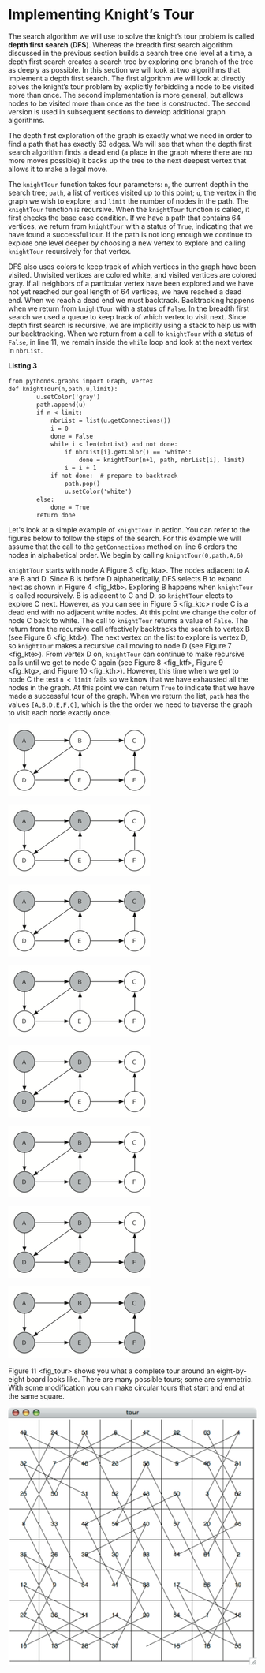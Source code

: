 Implementing Knight’s Tour
==========================

The search algorithm we will use to solve the knight’s tour problem is
called **depth first search** (**DFS**). Whereas the breadth first
search algorithm discussed in the previous section builds a search tree
one level at a time, a depth first search creates a search tree by
exploring one branch of the tree as deeply as possible. In this section
we will look at two algorithms that implement a depth first search. The
first algorithm we will look at directly solves the knight’s tour
problem by explicitly forbidding a node to be visited more than once.
The second implementation is more general, but allows nodes to be
visited more than once as the tree is constructed. The second version is
used in subsequent sections to develop additional graph algorithms.

The depth first exploration of the graph is exactly what we need in
order to find a path that has exactly 63 edges. We will see that when
the depth first search algorithm finds a dead end (a place in the graph
where there are no more moves possible) it backs up the tree to the next
deepest vertex that allows it to make a legal move.

The `knightTour` function takes four parameters: `n`, the current depth
in the search tree; `path`, a list of vertices visited up to this point;
`u`, the vertex in the graph we wish to explore; and `limit` the number
of nodes in the path. The `knightTour` function is recursive. When the
`knightTour` function is called, it first checks the base case
condition. If we have a path that contains 64 vertices, we return from
`knightTour` with a status of `True`, indicating that we have found a
successful tour. If the path is not long enough we continue to explore
one level deeper by choosing a new vertex to explore and calling
`knightTour` recursively for that vertex.

DFS also uses colors to keep track of which vertices in the graph have
been visited. Unvisited vertices are colored white, and visited vertices
are colored gray. If all neighbors of a particular vertex have been
explored and we have not yet reached our goal length of 64 vertices, we
have reached a dead end. When we reach a dead end we must backtrack.
Backtracking happens when we return from `knightTour` with a status of
`False`. In the breadth first search we used a queue to keep track of
which vertex to visit next. Since depth first search is recursive, we
are implicitly using a stack to help us with our backtracking. When we
return from a call to `knightTour` with a status of `False`, in line 11,
we remain inside the `while` loop and look at the next vertex in
`nbrList`.

**Listing 3**

    from pythonds.graphs import Graph, Vertex
    def knightTour(n,path,u,limit): 
            u.setColor('gray')
            path.append(u)
            if n < limit:
                nbrList = list(u.getConnections())
                i = 0
                done = False
                while i < len(nbrList) and not done:
                    if nbrList[i].getColor() == 'white':
                        done = knightTour(n+1, path, nbrList[i], limit)
                    i = i + 1    
                if not done:  # prepare to backtrack
                    path.pop()
                    u.setColor('white')
            else:
                done = True
            return done

Let's look at a simple example of `knightTour` in action. You can refer
to the figures below to follow the steps of the search. For this example
we will assume that the call to the `getConnections` method on line 6
orders the nodes in alphabetical order. We begin by calling
`knightTour(0,path,A,6)`

`knightTour` starts with node A Figure 3 &lt;fig\_kta&gt;. The nodes
adjacent to A are B and D. Since B is before D alphabetically, DFS
selects B to expand next as shown in Figure 4 &lt;fig\_ktb&gt;.
Exploring B happens when `knightTour` is called recursively. B is
adjacent to C and D, so `knightTour` elects to explore C next. However,
as you can see in Figure 5 &lt;fig\_ktc&gt; node C is a dead end with no
adjacent white nodes. At this point we change the color of node C back
to white. The call to `knightTour` returns a value of `False`. The
return from the recursive call effectively backtracks the search to
vertex B (see Figure 6 &lt;fig\_ktd&gt;). The next vertex on the list to
explore is vertex D, so `knightTour` makes a recursive call moving to
node D (see Figure 7 &lt;fig\_kte&gt;). From vertex D on, `knightTour`
can continue to make recursive calls until we get to node C again (see
Figure 8 &lt;fig\_ktf&gt;, Figure 9 &lt;fig\_ktg&gt;, and
Figure 10 &lt;fig\_kth&gt;). However, this time when we get to node C
the test `n < limit` fails so we know that we have exhausted all the
nodes in the graph. At this point we can return `True` to indicate that
we have made a successful tour of the graph. When we return the list,
`path` has the values `[A,B,D,E,F,C]`, which is the the order we need to
traverse the graph to visit each node exactly once.

![Figure 3: Start with node A](Figures/ktdfsa.png)

![Figure 4: Explore B](Figures/ktdfsb.png)

![Figure 5: Node C is a dead end](Figures/ktdfsc.png)

![Figure 6: Backtrack to B](Figures/ktdfsd.png)

![Figure 7: Explore D](Figures/ktdfse.png)

![Figure 8: Explore E](Figures/ktdfsf.png)

![Figure 9: Explore F](Figures/ktdfsg.png)

![Figure 10: Finish](Figures/ktdfsh.png)

Figure 11 &lt;fig\_tour&gt; shows you what a complete tour around an
eight-by-eight board looks like. There are many possible tours; some are
symmetric. With some modification you can make circular tours that start
and end at the same square.

![Figure 11: A Complete Tour of the Board](Figures/completeTour.png)
